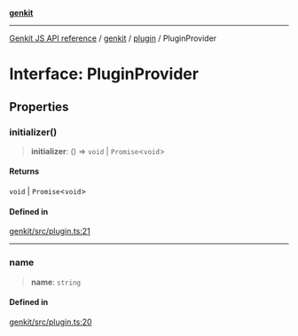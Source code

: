 [**genkit**](../../README.md)

***

[Genkit JS API reference](../../../README.md) / [genkit](../../README.md) / [plugin](../README.md) / PluginProvider

# Interface: PluginProvider

## Properties

### initializer()

> **initializer**: () => `void` \| `Promise`\<`void`\>

#### Returns

`void` \| `Promise`\<`void`\>

#### Defined in

[genkit/src/plugin.ts:21](https://github.com/firebase/genkit/blob/286538acadb0c266800cfa4edc099546226d5af8/js/genkit/src/plugin.ts#L21)

***

### name

> **name**: `string`

#### Defined in

[genkit/src/plugin.ts:20](https://github.com/firebase/genkit/blob/286538acadb0c266800cfa4edc099546226d5af8/js/genkit/src/plugin.ts#L20)
